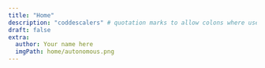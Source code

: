 ```yaml
---
title: "Home"
description: "coddescalers" # quotation marks to allow colons where used
draft: false
extra:
  author: Your name here
  imgPath: home/autonomous.png
---
```

